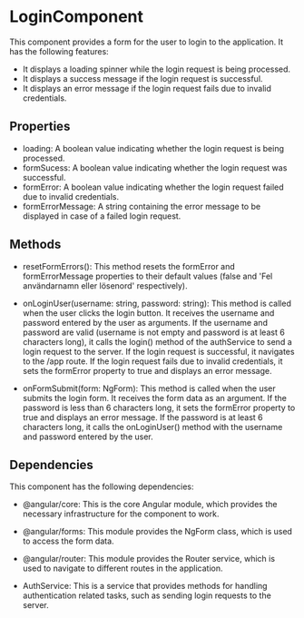 # LoginComponent

This component provides a form for the user to login to the application. It has the following features:

- It displays a loading spinner while the login request is being processed.
- It displays a success message if the login request is successful.
- It displays an error message if the login request fails due to invalid credentials.

## Properties

- loading: A boolean value indicating whether the login request is being processed.
- formSucess: A boolean value indicating whether the login request was successful.
- formError: A boolean value indicating whether the login request failed due to invalid credentials.
- formErrorMessage: A string containing the error message to be displayed in case of a failed login request.

## Methods

- resetFormErrors(): This method resets the formError and formErrorMessage properties to their default values (false and 'Fel användarnamn eller lösenord' respectively).

- onLoginUser(username: string, password: string): This method is called when the user clicks the login button. It receives the username and password entered by the user as arguments. If the username and password are valid (username is not empty and password is at least 6 characters long), it calls the login() method of the authService to send a login request to the server. If the login request is successful, it navigates to the /app route. If the login request fails due to invalid credentials, it sets the formError property to true and displays an error message.

- onFormSubmit(form: NgForm): This method is called when the user submits the login form. It receives the form data as an argument. If the password is less than 6 characters long, it sets the formError property to true and displays an error message. If the password is at least 6 characters long, it calls the onLoginUser() method with the username and password entered by the user.

## Dependencies

This component has the following dependencies:

- @angular/core: This is the core Angular module, which provides the necessary infrastructure for the component to work.

- @angular/forms: This module provides the NgForm class, which is used to access the form data.

- @angular/router: This module provides the Router service, which is used to navigate to different routes in the application.

- AuthService: This is a service that provides methods for handling authentication related tasks, such as sending login requests to the server.
